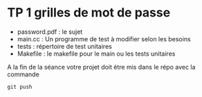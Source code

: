 # TP 1 grilles de mot de passe


* password.pdf : le sujet 
* main.cc : Un programme de test à modifier selon les besoins
* tests : répertoire de test unitaires
* Makefile : le makefile pour le main ou les tests unitaires

A la fin de la séance votre projet doit étre mis dans le répo avec la commande

`` git push ``
